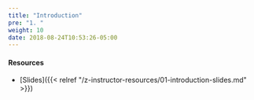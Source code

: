 ```yaml
---
title: "Introduction"
pre: "1. "
weight: 10
date: 2018-08-24T10:53:26-05:00
---
```


#### Resources

* [Slides]({{< relref "/z-instructor-resources/01-introduction-slides.md" >}})
